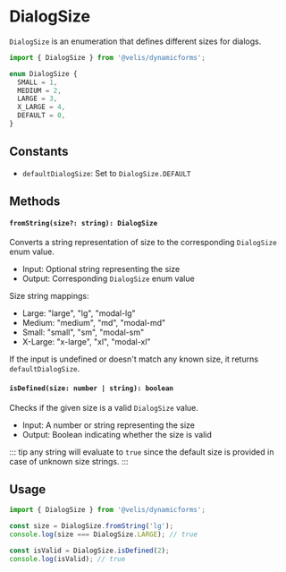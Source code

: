 # DialogSize

`DialogSize` is an enumeration that defines different sizes for dialogs.

```ts
import { DialogSize } from '@velis/dynamicforms';

enum DialogSize {
  SMALL = 1,
  MEDIUM = 2,
  LARGE = 3,
  X_LARGE = 4,
  DEFAULT = 0,
}
```

## Constants

- `defaultDialogSize`: Set to `DialogSize.DEFAULT`

## Methods

#### `fromString(size?: string): DialogSize`

Converts a string representation of size to the corresponding `DialogSize` enum value.

- Input: Optional string representing the size
- Output: Corresponding `DialogSize` enum value

Size string mappings:
- Large: "large", "lg", "modal-lg"
- Medium: "medium", "md", "modal-md"
- Small: "small", "sm", "modal-sm"
- X-Large: "x-large", "xl", "modal-xl"

If the input is undefined or doesn't match any known size, it returns `defaultDialogSize`.

#### `isDefined(size: number | string): boolean`

Checks if the given size is a valid `DialogSize` value.

- Input: A number or string representing the size
- Output: Boolean indicating whether the size is valid

::: tip
any string will evaluate to `true` since the default size is provided in case of unknown size strings.
:::

## Usage

```typescript
import { DialogSize } from '@velis/dynamicforms';

const size = DialogSize.fromString('lg');
console.log(size === DialogSize.LARGE); // true

const isValid = DialogSize.isDefined(2);
console.log(isValid); // true
```
